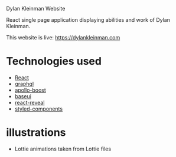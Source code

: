 Dylan Kleinman Website

React single page application displaying abilities and work of Dylan Kleinman.

This website is live: https://dylankleinman.com

# Technologies used

- [React](https://reactjs.org/)
- [graphql](https://graphql.org/)
- [apollo-boost](https://www.apollographql.com/docs/react/get-started/)
- [baseui](https://github.com/uber/baseweb)
- [react-reveal](https://www.react-reveal.com/)
- [styled-components](https://styled-components.com/)

# illustrations

- Lottie animations taken from Lottie files
